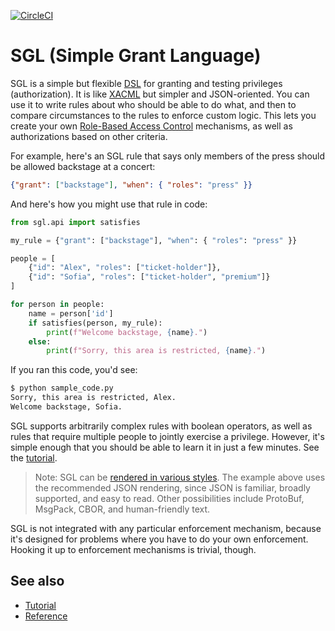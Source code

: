 [![CircleCI](https://circleci.com/gh/evernym/sgl.svg?style=svg)](
https://circleci.com/gh/evernym/sgl)

# SGL (Simple Grant Language)

SGL is a simple but flexible [DSL](
https://en.wikipedia.org/wiki/Domain-specific_language) for granting and
testing privileges (authorization). It is like [XACML](
https://en.wikipedia.org/wiki/XACML) but simpler and JSON-oriented. You
can use it to write rules about who should be able to do what, and then
to compare circumstances to the rules to enforce custom logic. This lets
you create your own [Role-Based Access Control](
https://en.wikipedia.org/wiki/Role-based_access_control)
mechanisms, as well as authorizations based on other criteria.

For example, here's an SGL rule that says only members of the press
should be allowed backstage at a concert:

```JSON
{"grant": ["backstage"], "when": { "roles": "press" }}
```

And here's how you might use that rule in code:

```python
from sgl.api import satisfies

my_rule = {"grant": ["backstage"], "when": { "roles": "press" }}

people = [
    {"id": "Alex", "roles": ["ticket-holder"]},
    {"id": "Sofia", "roles": ["ticket-holder", "premium"]}
]

for person in people:
    name = person['id']
    if satisfies(person, my_rule):
        print(f"Welcome backstage, {name}.")
    else:
        print(f"Sorry, this area is restricted, {name}.")
```

If you ran this code, you'd see:

```bash
$ python sample_code.py
Sorry, this area is restricted, Alex.
Welcome backstage, Sofia.
```

SGL supports arbitrarily complex rules with boolean operators, as well
as rules that require multiple people to jointly exercise a privilege.
However, it's simple enough that you should be able to learn it in just
a few minutes. See the [tutorial](
https://evernym.github.io/sgl/docs/tutorial.html).

>Note: SGL can be [rendered in various styles](
https://evernym.github.io/sgl/docs/renderings.html). The example above
uses the recommended JSON rendering, since JSON is familiar, broadly
supported, and easy to read. Other possibilities include ProtoBuf,
MsgPack, CBOR, and human-friendly text.

SGL is not integrated with any particular enforcement mechanism, because
it's designed for problems where you have to do your own enforcement.
Hooking it up to enforcement mechanisms is trivial, though.

## See also
* [Tutorial](https://evernym.github.io/sgl/docs/tutorial.html)
* [Reference](https://evernym.github.io/sgl/docs/reference.html)